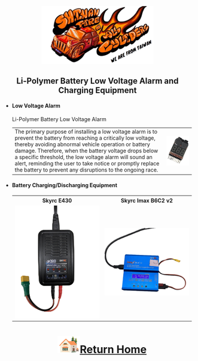 <div align="center"><img src="../../other/img/logo.png" width="300" alt=" logo"></div>

## <div align="center">Li-Polymer Battery Low Voltage Alarm and Charging Equipment</div> 
 - #### Low Voltage Alarm
   Li-Polymer Battery Low Voltage Alarm
   <div align="center">
   <table>
   <tr>
   <td>The primary purpose of installing a low voltage alarm is to prevent the battery from reaching a critically low voltage, thereby avoiding abnormal vehicle operation or battery damage. Therefore, when the battery voltage drops below a specific threshold, the low voltage alarm will sound an alert, reminding the user to take notice or promptly replace the battery to prevent any disruptions to the ongoing race.  
        
   </td>
   <td><img src="./img/low_voltage_alarm.png" width = "500"  alt="low_voltage_alarm" align="center" /></td>
    </tr>
   </table>
   </div>
   
  - #### Battery Charging/Discharging Equipment
      <div align="center">
      <table>
        <tr align="center">
        <th>Skyrc E430</th>
        <th>Skyrc Imax B6C2 v2</th>
        </tr>
        <tr>
        <td><img src="./img/e430.png" width = "300"  alt="Discharging Equipment" /></td>
        <td><img src="./img/B6AC2.png" width = "300"  alt="Discharging Equipment" /></td>
        </tr>

</table>
</div>
      
     
 
# <div align="center">![HOME](../../other/img/Home.png)[Return Home](../../)</div> 
